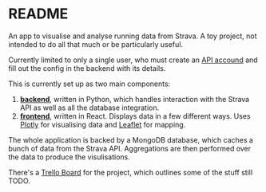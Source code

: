 # README

An app to visualise and analyse running data from Strava. A toy project, not intended to do all that much or be particularly useful.

Currently limited to only a single user, who must create an [API accound](https://developers.strava.com/) and fill out the config in the backend with its details.

This is currently set up as two main components:

  1. **[backend](backend/README.md)**, written in Python, which handles interaction with the Strava API as well as all the database integration.
  2. **[frontend](frontend/README.md)**, written in React. Displays data in a few different ways. Uses [Plotly](https://plotly.com/javascript/) for visualising data and [Leaflet](https://leafletjs.com/) for mapping.
  
The whole application is backed by a MongoDB database, which caches a bunch of data from the Strava API. Aggregations are then performed over the data to produce the visulisations.

There's a [Trello Board](https://trello.com/b/4yFRn4aS/runpy) for the project, which outlines some of the stuff still TODO.
